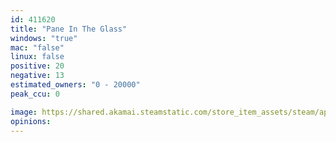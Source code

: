 ```yaml
---
id: 411620
title: "Pane In The Glass"
windows: "true"
mac: "false"
linux: false
positive: 20
negative: 13
estimated_owners: "0 - 20000"
peak_ccu: 0

image: https://shared.akamai.steamstatic.com/store_item_assets/steam/apps/411620/header.jpg?t=1470650684
opinions:
---
```

